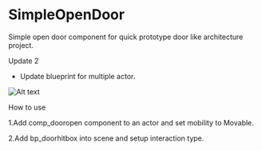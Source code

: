 # SimpleOpenDoor

Simple open door component for quick prototype door like architecture project.

Update 2
- Update blueprint for multiple actor.

![Alt text](simpleopendoor32.gif?raw=true "Optional Title")

How to use

1.Add comp_dooropen component to an actor and set mobility to Movable.

2.Add bp_doorhitbox into scene and setup interaction type.
